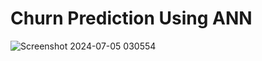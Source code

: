 # Churn Prediction Using ANN
![Screenshot 2024-07-05 030554](https://github.com/mdarifalam/churn_prediction/assets/123957983/21313016-9f6d-498e-90dc-40d5c3aa9304)
